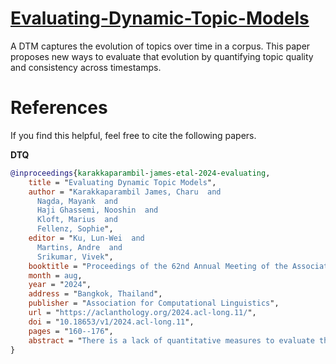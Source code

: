 # [Evaluating-Dynamic-Topic-Models](https://aclanthology.org/2024.acl-long.11.pdf)
A DTM captures the evolution of topics over time in a corpus. This paper proposes new ways to evaluate that evolution by quantifying topic quality and consistency across timestamps.

# References
If you find this helpful, feel free to cite the following papers.

**DTQ**

```bibtex
@inproceedings{karakkaparambil-james-etal-2024-evaluating,
    title = "Evaluating Dynamic Topic Models",
    author = "Karakkaparambil James, Charu  and
      Nagda, Mayank  and
      Haji Ghassemi, Nooshin  and
      Kloft, Marius  and
      Fellenz, Sophie",
    editor = "Ku, Lun-Wei  and
      Martins, Andre  and
      Srikumar, Vivek",
    booktitle = "Proceedings of the 62nd Annual Meeting of the Association for Computational Linguistics (Volume 1: Long Papers)",
    month = aug,
    year = "2024",
    address = "Bangkok, Thailand",
    publisher = "Association for Computational Linguistics",
    url = "https://aclanthology.org/2024.acl-long.11/",
    doi = "10.18653/v1/2024.acl-long.11",
    pages = "160--176",
    abstract = "There is a lack of quantitative measures to evaluate the progression of topics through time in dynamic topic models (DTMs). Filling this gap, we propose a novel evaluation measure for DTMs that analyzes the changes in the quality of each topic over time. Additionally, we propose an extension combining topic quality with the model{'}s temporal consistency. We demonstrate the utility of the proposed measure by applying it to synthetic data and data from existing DTMs, including DTMs from large language models (LLMs). We also show that the proposed measure correlates well with human judgment. Our findings may help in identifying changing topics, evaluating different DTMs and LLMs, and guiding future research in this area."
}
